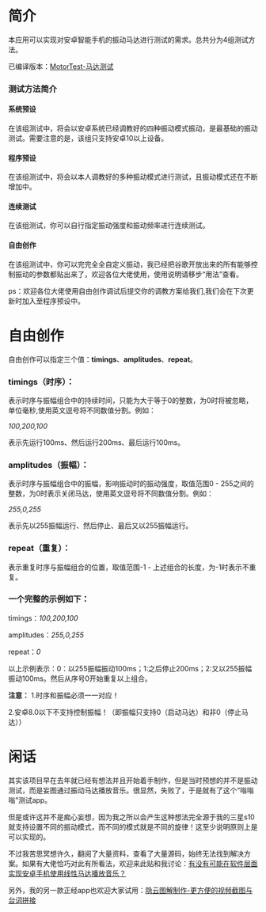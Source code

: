 # 简介

本应用可以实现对安卓智能手机的振动马达进行测试的需求。总共分为4组测试方法。

已编译版本：[MotorTest-马达测试](https://www.coolapk.com/apk/256172)

### 测试方法简介

#### 系统预设

在该组测试中，将会以安卓系统已经调教好的四种振动模式振动，是最基础的振动测试。需要注意的是，该组只支持安卓10以上设备。

#### 程序预设

在该组测试中，将会以本人调教好的多种振动模式进行测试，且振动模式还在不断增加中。

#### 连续测试

在该组测试，你可以自行指定振动强度和振动频率进行连续测试。

#### 自由创作

在该组测试中，你可以完完全全自定义振动，我已经把谷歌开放出来的所有能够控制振动的参数都贴出来了，欢迎各位大佬使用，使用说明请移步“用法”查看。

ps：欢迎各位大佬使用自由创作调试后提交你的调教方案给我们,我们会在下次更新时加入至程序预设中。

# 自由创作

自由创作可以指定三个值：**timings**、**amplitudes**、**repeat**。

### timings（时序）：

表示时序与振幅组合中的持续时间，只能为大于等于0的整数，为0时将被忽略，单位毫秒,使用英文逗号将不同数值分割。例如：

_100,200,100_

表示先运行100ms、然后运行200ms、最后运行100ms。

### amplitudes（振幅）：

表示时序与振幅组合中的振幅，影响振动时的振动强度，取值范围0 -
255之间的整数，为0时表示关闭马达，使用英文逗号将不同数值分割。例如：

_255,0,255_

表示先以255振幅运行、然后停止、最后又以255振幅运行。

### repeat（重复）：

表示重复时序与振幅组合的位置，取值范围-1 - 上述组合的长度，为-1时表示不重复。

### 一个完整的示例如下：

timings：_100,200,100_

amplitudes：_255,0,255_

repeat：_0_

以上示例表示：0：以255振幅振动100ms；1:之后停止200ms；2:又以255振幅振动100ms。然后从序号0开始重复以上组合。

**注意：** 1.时序和振幅必须一一对应！

2.安卓8.0以下不支持控制振幅！（即振幅只支持0（启动马达）和非0（停止马达））

# 闲话

其实该项目早在去年就已经有想法并且开始着手制作，但是当时预想的并不是振动测试，而是妄图通过振动马达播放音乐。很显然，失败了，于是就有了这个“嗡嗡嗡”测试app。

但是或许这并不是痴心妄想，因为我之所以会产生这种想法完全源于我的三星s10就支持设置不同的振动模式，而不同的模式就是不同的旋律！这至少说明原则上是可以实现的。

不过我苦思冥想许久，翻阅了大量资料，查看了大量源码，始终无法找到解决方案。如果有大佬恰巧对此有所看法，欢迎来此贴和我讨论：[有没有可能在软件层面实现安卓手机使用线性马达播放音乐？](https://v2ex.com/t/645640)

另外，我的另一款正经app也欢迎大家试用：[隐云图解制作-更方便的视频截图与台词拼接](https://www.coolapk.com/apk/153839)

